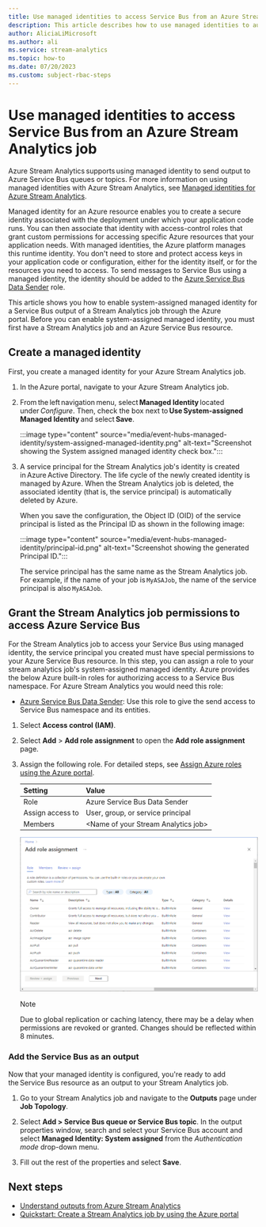 ```yaml
---
title: Use managed identities to access Service Bus from an Azure Stream Analytics job
description: This article describes how to use managed identities to authenticate your Azure Stream Analytics job to an Azure Service Bus output.
author: AliciaLiMicrosoft 
ms.author: ali 
ms.service: stream-analytics
ms.topic: how-to
ms.date: 07/20/2023
ms.custom: subject-rbac-steps
---
```


# Use managed identities to access Service Bus from an Azure Stream Analytics job

Azure Stream Analytics supports using managed identity to send output to Azure Service Bus queues or topics. For more information on using managed identities with Azure Stream Analytics, see [Managed identities for Azure Stream Analytics](stream-analytics-managed-identities-overview.md).

Managed identity for an Azure resource enables you to create a secure identity associated with the deployment under which your application code runs. You can then associate that identity with access-control roles that grant custom permissions for accessing specific Azure resources that your application needs. With managed identities, the Azure platform manages this runtime identity. You don't need to store and protect access keys in your application code or configuration, either for the identity itself, or for the resources you need to access. To send messages to Service Bus using a managed identity, the identity should be added to the [Azure Service Bus Data Sender](../role-based-access-control/built-in-roles.md#azure-service-bus-data-sender) role.

This article shows you how to enable system-assigned managed identity for a Service Bus output of a Stream Analytics job through the Azure portal. Before you can enable system-assigned managed identity, you must first have a Stream Analytics job and an Azure Service Bus resource.

## Create a managed identity  

First, you create a managed identity for your Azure Stream Analytics job.  

1. In the Azure portal, navigate to your Azure Stream Analytics job.  

2. From the left navigation menu, select **Managed Identity** located under *Configure*. Then, check the box next to **Use System-assigned Managed Identity** and select **Save**.

   :::image type="content" source="media/event-hubs-managed-identity/system-assigned-managed-identity.png" alt-text="Screenshot showing the System assigned managed identity check box.":::  

3. A service principal for the Stream Analytics job's identity is created in Azure Active Directory. The life cycle of the newly created identity is managed by Azure. When the Stream Analytics job is deleted, the associated identity (that is, the service principal) is automatically deleted by Azure.  

   When you save the configuration, the Object ID (OID) of the service principal is listed as the Principal ID as shown in the following image:  

   :::image type="content" source="media/event-hubs-managed-identity/principal-id.png" alt-text="Screenshot showing the generated Principal ID.":::

   The service principal has the same name as the Stream Analytics job. For example, if the name of your job is `MyASAJob`, the name of the service principal is also `MyASAJob`.  

## Grant the Stream Analytics job permissions to access Azure Service Bus

For the Stream Analytics job to access your Service Bus using managed identity, the service principal you created must have special permissions to your Azure Service Bus resource. In this step, you can assign a role to your stream analytics job's system-assigned managed identity. Azure provides the below Azure built-in roles for authorizing access to a Service Bus namespace. For Azure Stream Analytics you would need this role:

- [Azure Service Bus Data Sender](../role-based-access-control/built-in-roles.md#azure-service-bus-data-sender): Use this role to give the send access to Service Bus namespace and its entities.

1. Select **Access control (IAM)**.

2. Select **Add** > **Add role assignment** to open the **Add role assignment** page.

3. Assign the following role. For detailed steps, see [Assign Azure roles using the Azure portal](../role-based-access-control/role-assignments-portal.yml).

    | Setting | Value |
    | --- | --- |
    | Role | Azure Service Bus Data Sender |
    | Assign access to | User, group, or service principal |
    | Members | \<Name of your Stream Analytics job> |

    ![Screenshot that shows Add role assignment page in Azure portal.](../../includes/role-based-access-control/media/add-role-assignment-page.png)

    > [!NOTE]
    > Due to global replication or caching latency, there may be a delay when permissions are revoked or granted. Changes should be reflected within 8 minutes.
    

### Add the Service Bus as an output

Now that your managed identity is configured, you're ready to add the Service Bus resource as an output to your Stream Analytics job. 

1. Go to your Stream Analytics job and navigate to the **Outputs** page under **Job Topology**.

1. Select **Add > Service Bus queue or Service Bus topic**. In the output properties window, search and select your Service Bus account and select **Managed Identity: System assigned** from the *Authentication mode* drop-down menu.

1. Fill out the rest of the properties and select **Save**.

## Next steps

* [Understand outputs from Azure Stream Analytics](stream-analytics-define-outputs.md)
* [Quickstart: Create a Stream Analytics job by using the Azure portal](stream-analytics-quick-create-portal.md)

